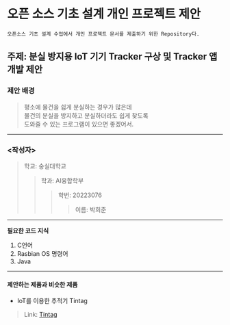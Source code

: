오픈 소스 기초 설계 개인 프로젝트 제안
======================================
```
오픈소스 기초 설계 수업에서 개인 프로젝트 문서를 제출하기 위한 Repository다.
```

## 주제: 분실 방지용 IoT 기기 Tracker 구상 및 Tracker 앱 개발 제안
### 제안 배경
>평소에 물건을 쉽게 분실하는 경우가 많은데   
>물건의 분실을 방지하고 분실하더라도 쉽게 찾도록    
>도와줄 수 있는 프로그램이 있으면 좋겠어서.
------------------------
### <작성자>
> 학교: 숭실대학교
>> 학과: AI융합학부
>>> 학번: 20223076
>>>> 이름: 박희준
------------------------
**필요한 코드 지식**
1. C언어
2. Rasbian OS 명령어
3. Java
------------------------
#### 제안하는 제품과 비슷한 제품
* IoT를 이용한 추적기 Tintag
> Link: [Tintag][Tintaglink]

[Tintaglink]: https://www.manualslib.com/manual/1336602/Tintag-Electronics-Tintag.html "Go Tintag Manual"
